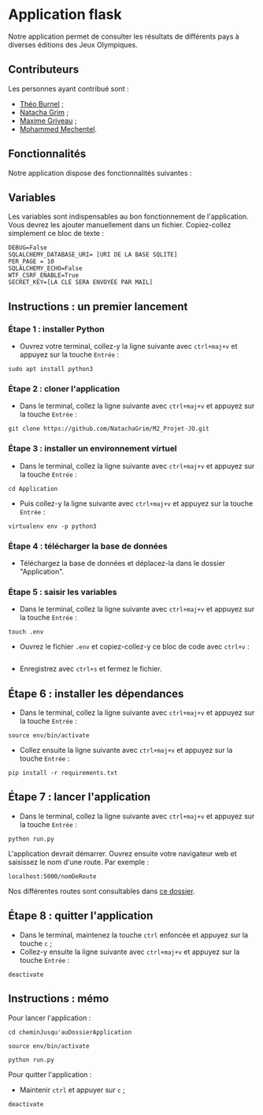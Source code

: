 # Application flask
Notre application permet de consulter les résultats de différents pays à diverses éditions des Jeux Olympiques.

## Contributeurs
Les personnes ayant contribué sont :
- [Théo Burnel](https://github.com/TheoBurnel) ;
- [Natacha Grim](https://github.com/NatachaGrim) ;
- [Maxime Griveau](https://github.com/Maxime-Griveau) ;
- [Mohammed Mechentel]().

## Fonctionnalités
Notre application dispose des fonctionnalités suivantes :

## Variables
Les variables sont indispensables au bon fonctionnement de l'application. Vous devrez les ajouter manuellement dans un fichier. Copiez-collez simplement ce bloc de texte :

```text
DEBUG=False
SQLALCHEMY_DATABASE_URI= [URI DE LA BASE SQLITE]
PER_PAGE = 10 
SQLALCHEMY_ECHO=False
WTF_CSRF_ENABLE=True
SECRET_KEY=[LA CLÉ SERA ENVOYÉE PAR MAIL]
```

## Instructions : un premier lancement

### Étape 1 : installer Python
- Ouvrez votre terminal, collez-y la ligne suivante avec ```ctrl+maj+v``` et appuyez sur la touche ```Entrée``` :

```shell
sudo apt install python3
```

### Étape 2 : cloner l'application
- Dans le terminal, collez la ligne suivante avec ```ctrl+maj+v``` et appuyez sur la touche ```Entrée``` :

```shell
git clone https://github.com/NatachaGrim/M2_Projet-JO.git
```

### Étape 3 : installer un environnement virtuel
- Dans le terminal, collez la ligne suivante avec ```ctrl+maj+v``` et appuyez sur la touche ```Entrée``` :

```shell
cd Application
```

- Puis collez-y la ligne suivante avec ```ctrl+maj+v``` et appuyez sur la touche ```Entrée``` :

```shell
virtualenv env -p python3
```

### Étape 4 : télécharger la base de données
- Téléchargez la base de données et déplacez-la dans le dossier "Application".

### Étape 5 : saisir les variables
- Dans le terminal, collez la ligne suivante avec ```ctrl+maj+v``` et appuyez sur la touche ```Entrée``` :

```shell
touch .env
```

- Ouvrez le fichier ```.env``` et copiez-collez-y ce bloc de code avec ```ctrl+v``` :

```
```

- Enregistrez avec ```ctrl+s``` et fermez le fichier.

## Étape 6 : installer les dépendances
- Dans le terminal, collez la ligne suivante avec ```ctrl+maj+v``` et appuyez sur la touche ```Entrée``` :

```shell
source env/bin/activate
```

- Collez ensuite la ligne suivante avec ```ctrl+maj+v``` et appuyez sur la touche ```Entrée``` :

```shell
pip install -r requirements.txt
```

## Étape 7 : lancer l'application

- Dans le terminal, collez la ligne suivante avec ```ctrl+maj+v``` et appuyez sur la touche ```Entrée``` :

```shell
python run.py
```

L'application devrait démarrer. Ouvrez ensuite votre navigateur web et saisissez le nom d'une route. Par exemple :

```shell
localhost:5000/nomDeRoute
```

Nos différentes routes sont consultables dans [ce dossier]().

## Étape 8 : quitter l'application
- Dans le terminal, maintenez la touche ```ctrl``` enfoncée et appuyez sur la touche ```c``` ;
- Collez-y ensuite la ligne suivante avec ```ctrl+maj+v``` et appuyez sur la touche ```Entrée``` :

```shell
deactivate
```

## Instructions : mémo

Pour lancer l'application :
```shell
cd cheminJusqu'auDossierApplication
```

```shell
source env/bin/activate
```

```shell
python run.py
```

Pour quitter l'application :
- Maintenir ```ctrl``` et appuyer sur ```c``` ;

```shell
deactivate
```
